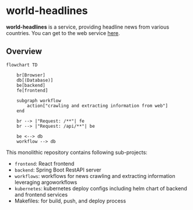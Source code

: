 # world-headlines
__world-headlines__ is a service, providing headline news from various countries. 
You can get to the web service [here](https://world-headlines.rst0070.com).  
  
## Overview
```mermaid
flowchart TD

    br[Browser]
    db[(Database)]
    be[backend]
    fe[frontend]

    subgraph workflow
        action["crawling and extracting information from web"]
    end

    br --> |"Request: /**"| fe
    br --> |"Request: /api/**"| be

    be <--> db
    workflow --> db

```
This monolithic repository contains following sub-projects:
- `frontend`: React frontend 
- `backend`: Spring Boot RestAPI server
- `workflows`: workflows for news crawling and extracting information leveraging argoworkflows
- `kubernetes`: kubernetes deploy configs including helm chart of backend and frontend services
- Makefiles: for build, push, and deploy process
